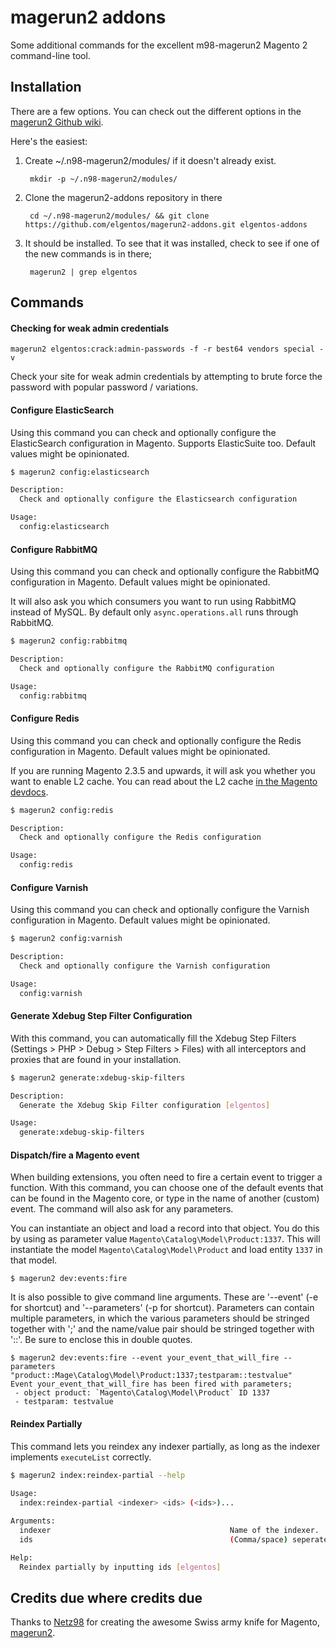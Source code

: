 magerun2 addons
==============

Some additional commands for the excellent m98-magerun2 Magento 2 command-line tool.

Installation
------------
There are a few options.  You can check out the different options in the [magerun2
Github wiki](https://github.com/netz98/n98-magerun2/wiki/Modules).

Here's the easiest:

1. Create ~/.n98-magerun2/modules/ if it doesn't already exist.

        mkdir -p ~/.n98-magerun2/modules/

2. Clone the magerun2-addons repository in there

        cd ~/.n98-magerun2/modules/ && git clone https://github.com/elgentos/magerun2-addons.git elgentos-addons

3. It should be installed. To see that it was installed, check to see if one of the new commands is in there;

        magerun2 | grep elgentos

Commands
--------

#### Checking for weak admin credentials

`magerun2 elgentos:crack:admin-passwords -f -r best64 vendors special -v`

Check your site for weak admin credentials by attempting to brute force the password with popular password / variations.

#### Configure ElasticSearch

Using this command you can check and optionally configure the ElasticSearch configuration in Magento. Supports ElasticSuite too. Default values might be opinionated.

```bash
$ magerun2 config:elasticsearch

Description:
  Check and optionally configure the Elasticsearch configuration

Usage:
  config:elasticsearch
```

#### Configure RabbitMQ

Using this command you can check and optionally configure the RabbitMQ configuration in Magento. Default values might be opinionated.

It will also ask you which consumers you want to run using RabbitMQ instead of MySQL. By default only `async.operations.all` runs through RabbitMQ.

```bash
$ magerun2 config:rabbitmq

Description:
  Check and optionally configure the RabbitMQ configuration

Usage:
  config:rabbitmq
```

#### Configure Redis

Using this command you can check and optionally configure the Redis configuration in Magento. Default values might be opinionated.

If you are running Magento 2.3.5 and upwards, it will ask you whether you want to enable L2 cache. You can read about the L2 cache [in the Magento devdocs](https://devdocs.magento.com/guides/v2.4/config-guide/cache/two-level-cache.html).

```bash
$ magerun2 config:redis

Description:
  Check and optionally configure the Redis configuration

Usage:
  config:redis
```

#### Configure Varnish

Using this command you can check and optionally configure the Varnish configuration in Magento. Default values might be opinionated.

```bash
$ magerun2 config:varnish

Description:
  Check and optionally configure the Varnish configuration

Usage:
  config:varnish
```

#### Generate Xdebug Step Filter Configuration

With this command, you can automatically fill the Xdebug Step Filters (Settings > PHP > Debug > Step Filters > Files) with all interceptors and proxies that are found in your installation.

```bash
$ magerun2 generate:xdebug-skip-filters

Description:
  Generate the Xdebug Skip Filter configuration [elgentos]

Usage:
  generate:xdebug-skip-filters
```

#### Dispatch/fire a Magento event ###

When building extensions, you often need to fire a certain event to trigger a function. With this command, you can choose one of the default events that can be found in the Magento core, or type in the name of another (custom) event. The command will also ask for any parameters.

You can instantiate an object and load a record into that object. You do this by using as parameter value `Magento\Catalog\Model\Product:1337`. This will instantiate the model `Magento\Catalog\Model\Product` and load entity `1337` in that model.

    $ magerun2 dev:events:fire

It is also possible to give command line arguments. These are '--event' (-e for shortcut) and '--parameters' (-p for shortcut). Parameters can contain multiple parameters, in which the various parameters should be stringed together with ';' and the name/value pair should be stringed together with '::'. Be sure to enclose this in double quotes.

    $ magerun2 dev:events:fire --event your_event_that_will_fire --parameters "product::Mage\Catalog\Model\Product:1337;testparam::testvalue"
    Event your_event_that_will_fire has been fired with parameters;
     - object product: `Magento\Catalog\Model\Product` ID 1337
     - testparam: testvalue

#### Reindex Partially

This command lets you reindex any indexer partially, as long as the indexer implements `executeList` correctly.

```bash
$ magerun2 index:reindex-partial --help
                            
Usage:
  index:reindex-partial <indexer> <ids> (<ids>)...

Arguments:
  indexer                                        Name of the indexer.
  ids                                            (Comma/space) seperated list of entity IDs to be reindexed

Help:
  Reindex partially by inputting ids [elgentos]
``` 

    
Credits due where credits due
--------

Thanks to [Netz98](http://www.netz98.de) for creating the awesome Swiss army knife for Magento, [magerun2](https://github.com/netz98/n98-magerun2/).
